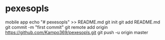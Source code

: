 # pexesopls
mobile app
echo "# pexesopls" >> README.md
git init
git add README.md
git commit -m "first commit"
git remote add origin https://github.com/Kampo369/pexesopls.git
git push -u origin master
